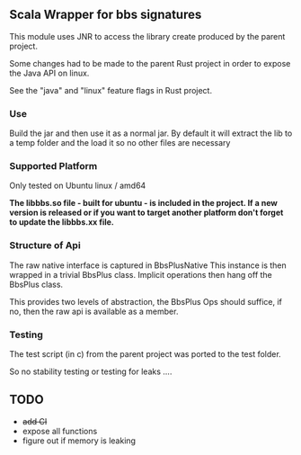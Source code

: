 ## Scala Wrapper for bbs signatures

This module uses JNR to access the library create produced by the parent project.

Some changes had to be made to the parent Rust project in order to expose the Java API on linux.

See the "java" and "linux" feature flags in Rust project.

### Use

Build the jar and then use it as a normal jar.
By default it will extract the lib to a temp folder and the load it so no other files are necessary

### Supported Platform

Only tested on Ubuntu linux / amd64

**The libbbs.so file - built for ubuntu - is included in the project.
If a new version is released or if you want to target another platform
don't forget to update the libbbs.xx file.**


### Structure of Api

The raw native interface is captured in BbsPlusNative
This instance is then wrapped in a trivial BbsPlus class.
Implicit operations then hang off the BbsPlus class.

This provides two levels of abstraction, the BbsPlus Ops should suffice, if no, then the raw api is available as a member.

### Testing 

The test script (in c) from the parent project was ported to the test folder.

So no stability testing or testing for leaks .... 

## TODO
 - ~~add CI~~
 - expose all functions
 - figure out if memory is leaking








